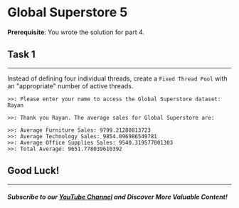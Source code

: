 # Global Superstore 5

**Prerequisite**: You wrote the solution for part 4.

## Task 1
-----

Instead of defining four individual threads, create a `Fixed Thread Pool` with an "appropriate" number of active threads.

```
>>: Please enter your name to access the Global Superstore dataset: Rayan

>>: Thank you Rayan. The average sales for Global Superstore are:

>>: Average Furniture Sales: 9799.21280813723
>>: Average Technology Sales: 9854.096986549781
>>: Average Office Supplies Sales: 9540.319577001303
>>: Total Average: 9651.778039610392
```

## Good Luck!
--------
##### Subscribe to our [YouTube Channel](https://www.youtube.com/@RayanSlim087?sub_confirmation=1) and Discover More Valuable Content!